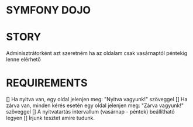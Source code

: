 SYMFONY DOJO
============

STORY
=====
Adminisztrátorként azt szeretném ha az oldalam csak vasárnaptól péntekig lenne elérhető

REQUIREMENTS
============
[] Ha nyitva van, egy oldal jelenjen meg: "Nyitva vagyunk!" szöveggel
[] Ha zárva van, minden kérés esetén egy oldal jelenjen meg: "Zárva vagyunk!" szöveggel
[] A nyitvatartás intervallum (vasárnap - péntek) beállítható legyen
[] Írjunk tesztet amire tudunk.
